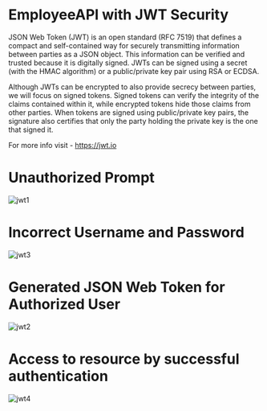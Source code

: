 # EmployeeAPI with JWT Security 

JSON Web Token (JWT) is an open standard (RFC 7519) that defines a compact and self-contained way for securely transmitting information between parties as a JSON object.
This information can be verified and trusted because it is digitally signed. JWTs can be signed using a secret (with the HMAC algorithm) or a public/private key pair using RSA or ECDSA.

Although JWTs can be encrypted to also provide secrecy between parties, we will focus on signed tokens. Signed tokens can verify the integrity of the claims contained within it, while encrypted tokens hide those claims from other parties. When tokens are signed using public/private key pairs, the signature also certifies that only the party holding the private key is the one that signed it.

For more info visit - https://jwt.io


# Unauthorized Prompt

![jwt1](https://github.com/THEPHD1331/EmployeeAPI-JwtSecurity/assets/126282296/db898f5a-d914-43c2-b451-cefabbdf25a5)


# Incorrect Username and Password

![jwt3](https://github.com/THEPHD1331/EmployeeAPI-JwtSecurity/assets/126282296/9bedb454-adca-4607-9ced-911e451bd4b1)


# Generated JSON Web Token for Authorized User

![jwt2](https://github.com/THEPHD1331/EmployeeAPI-JwtSecurity/assets/126282296/798bafe9-a230-466d-bc3b-cf38c5ee63b4)


# Access to resource by successful authentication

![jwt4](https://github.com/THEPHD1331/EmployeeAPI-JwtSecurity/assets/126282296/b8abaffd-4c22-44fc-96b5-6026e275236f)
